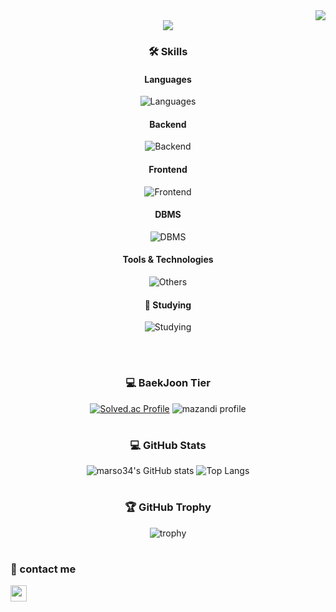 <div align="right">
  <a href="https://hits.seeyoufarm.com"><img src="https://hits.seeyoufarm.com/api/count/incr/badge.svg?url=https%3A%2F%2Fgithub.com%2Fmarso34&count_bg=%2379C83D&title_bg=%23555555&icon=&icon_color=%23E7E7E7&title=hits&edge_flat=false"/></a>
</div>

<div align="center">

  <img src="https://github.com/user-attachments/assets/03b70b67-2420-470b-b562-c36b1b86aa76"/>

  <br>
  
  ### 🛠 Skills
  
  #### Languages
  ![Languages](https://skillicons.dev/icons?i=c,cpp,cs,js,java,kotlin)  
  
  #### Backend
  ![Backend](https://skillicons.dev/icons?i=aws,spring,nodejs)  
  
  #### Frontend
  ![Frontend](https://skillicons.dev/icons?i=vue,html,css,sass)  
  
  #### DBMS
  ![DBMS](https://skillicons.dev/icons?i=mysql,sqlite,mongodb)   
  
  #### Tools & Technologies
  ![Others](https://skillicons.dev/icons?i=git,github,markdown,vscode,idea,androidstudio,,figma,notion) 
  
  #### 📘 Studying 
  ![Studying](https://skillicons.dev/icons?i=docker,kubernetes,redis,kafka,postgres)  

  <br>

  #
  
  ### 💻 BaekJoon Tier
  
  [![Solved.ac Profile](http://mazassumnida.wtf/api/v2/generate_badge?boj=mars102aq)](https://solved.ac/mars102aq/) 
  ![mazandi profile](http://mazandi.herokuapp.com/api?handle=mars102aq&theme=cold)  

  #
  
  ### 💻 GitHub Stats
  
  ![marso34's GitHub stats](https://github-readme-stats.vercel.app/api?username=marso34&count_private=true&show_icons=true&bg_color=35,1b202d,677489,9aa5b8,d1d8e2&title_color=fff&text_color=fff&border_radius=16) 
  ![Top Langs](https://github-readme-stats.vercel.app/api/top-langs/?username=marso34&layout=compact&bg_color=35,d1d8e2,9aa5b8,677489,1b202d&title_color=fff&text_color=fff&border_radius=12)

  #

  ### 🏆 GitHub Trophy

  ![trophy](https://github-profile-trophy.vercel.app/?username=marso34&column=7&rank=SECRET,SSS,SS,S,AAA,AA,A,B,C&margin-w=8&theme=onedark&no-bg=true)

  #

</div>

### 📧 contact me
<a href="mailto:mars102aq@gmail.com"><img src="https://img.shields.io/badge/-mars102aq@gmail.com-red?style=flat&logo=Gmail&logoColor=white" height="26"/></a>
